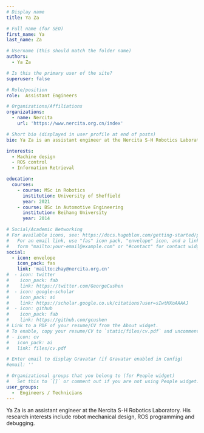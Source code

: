 ```yaml
---
# Display name
title: Ya Za

# Full name (for SEO)
first_name: Ya
last_name: Za

# Username (this should match the folder name)
authors:
  - Ya Za

# Is this the primary user of the site?
superuser: false

# Role/position
role:  Assistant Engineers 

# Organizations/Affiliations
organizations:
  - name: Nercita
    url: 'https://www.nercita.org.cn/index'

# Short bio (displayed in user profile at end of posts)
bio: Ya Za is an assistant engineer at the Nercita S-H Robotics Laboratory. His research interests include robot mechanical design, ROS programming and debugging.

interests:
  - Machine design
  - ROS control
  - Information Retrieval

education:
  courses:
    - course: MSc in Robotics
      institution: University of Sheffield
      year: 2021
    - course: BSc in Automotive Engineering
      institution: Beihang University
      year: 2014

# Social/Academic Networking
# For available icons, see: https://docs.hugoblox.com/getting-started/page-builder/#icons
#   For an email link, use "fas" icon pack, "envelope" icon, and a link in the
#   form "mailto:your-email@example.com" or "#contact" for contact widget.
social:
  - icon: envelope
    icon_pack: fas
    link: 'mailto:zhay@nercita.org.cn'
#  - icon: twitter
#    icon_pack: fab
#    link: https://twitter.com/GeorgeCushen
#  - icon: google-scholar
#    icon_pack: ai
#    link: https://scholar.google.co.uk/citations?user=sIwtMXoAAAAJ
#  - icon: github
#    icon_pack: fab
#    link: https://github.com/gcushen
# Link to a PDF of your resume/CV from the About widget.
# To enable, copy your resume/CV to `static/files/cv.pdf` and uncomment the lines below.
# - icon: cv
#   icon_pack: ai
#   link: files/cv.pdf

# Enter email to display Gravatar (if Gravatar enabled in Config)
#email: ''

# Organizational groups that you belong to (for People widget)
#   Set this to `[]` or comment out if you are not using People widget.
user_groups:
  -  Engineers / Technicians
---
```


Ya Za is an assistant engineer at the Nercita S-H Robotics Laboratory. His research interests include robot mechanical design, ROS programming and debugging.
